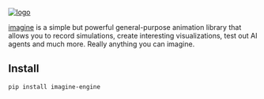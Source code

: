 [![logo](https://i.ibb.co/BKkwq2c/imagine-logo.png)](https://imagine-engine.netlify.app)

[imagine](https://imagine-engine.netlify.app) is a simple but powerful general-purpose animation library that allows you to record simulations, create interesting visualizations, test out AI agents and much more. Really anything you can imagine.

## Install
```sh
pip install imagine-engine
```